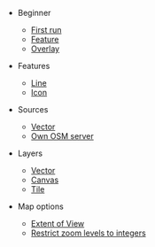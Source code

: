 * Beginner
  * [First run](beginner/first-run.md)
  * [Feature](beginner/feature.md)
  * [Overlay](beginner/overlay.md)
    
* Features
  * [Line](features/line.md)
  * [Icon](features/icon.md)
    
* Sources
  * [Vector](sources/vector.md)
  * [Own OSM server](sources/own-osm-server.md)
    
* Layers
  * [Vector](layers/vector.md)
  * [Canvas](layers/canvas.md)
  * [Tile](layers/tile.md)

* Map options
  * [Extent of View](map-options/extent-of-view.md)
  * [Restrict zoom levels to integers](map-options/restrict-zoom-levels-to-integers.md)
